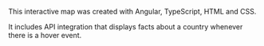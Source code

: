This interactive map was created with Angular, TypeScript, HTML and CSS.

It includes API integration that displays facts about a country whenever there is a hover event.
